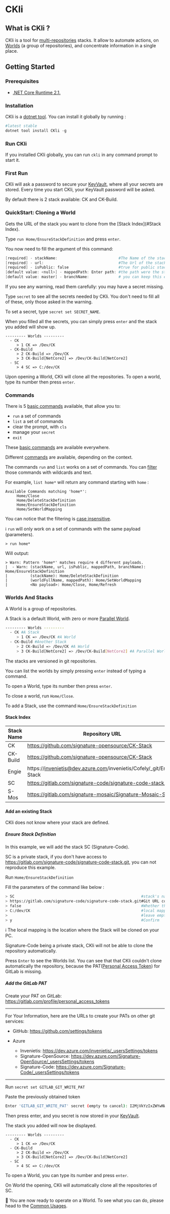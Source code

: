 # CKli

## What is CKli ?

CKli is a tool for <u>multi-repositories</u> stacks. It allow to automate actions, on <u>Worlds</u> (a group of repositories), and concentrate information in a single place.

## Getting Started

### Prerequisites

- [.NET Core Runtime 2.1.](https://dotnet.microsoft.com/)

### Installation

CKli is a [dotnet tool](https://docs.microsoft.com/en-us/dotnet/core/tools/global-tools). You can install it globally by running :

```powershell
#latest stable
dotnet tool install CKli -g
```

### Run CKli

If you installed CKli globally, you can run `ckli` in any command prompt to start it.  

### First Run

CKli will ask a password to secure your [KeyVault](docs/KeyVault.md), where all your secrets are stored. Every time you start CKli, your KeyVault password will be asked.

By default there is 2 stack available: CK and CK-Build.

### QuickStart: Cloning a World

Gets the URL of the stack you want to clone from the [Stack Index](#Stack Index).

Type `run Home/EnsureStackDefinition` and press `enter`.

You now need to fill the argument of this command: 

```powershell
[required] - stackName:							  #The Name of the stack you are cloning
[required] - url:								  #The Url of the stack you are cloning
[required] - isPublic: false					  #true for public stack, false otherwise
[default value: <null>] - mappedPath: Enter path: #the path were the stack will be cloned
[default value: master] - branchName:			  # you can keep this empty
```

If you see any warning, read them carefully: you may have a secret missing.

Type `secret` to see all the secrets needed by CKli. You don't need to fill all of these, only those asked in the warning.

To set a secret, type `secret set SECRET_NAME`.

When you filled all the secrets, you can simply press `enter` and the stack you added will show up. 

```
--------- Worlds ---------
  - CK
     > 1 CK => /Dev/CK
  - CK-Build
     > 2 CK-Build => /Dev/CK
     > 3 CK-Build[NetCore2] => /Dev/CK-Build[NetCore2]
  - SC
     > 4 SC => C:/dev/CK
```

Upon opening a World, CKli will clone all the repositories.
To open a world, type its number then press `enter`.

### Commands

There is 5 <u>basic commands</u> available, that allow you to:

- `run` a set of commands
- `list` a set of commands
- clear the prompt, with `cls`
- manage your `secret`
- `exit`

These <u>basic commands</u> are available everywhere.

Different <u>commands</u> are available, depending on the context.

The commands `run` and `list` works on a set of commands. You can <u>filter</u> those commands with wildcards and text.

For example, `list home*`  will return any command starting with `home` : 

```
Available Commands matching 'home*':
     Home/Close
     Home/DeleteStackDefinition
     Home/EnsureStackDefinition
     Home/SetWorldMapping
```

You can notice that the filtering is <u>case insensitive</u>.

 :information_source: `run` will only work on a set of commands with the same payload (parameters).

`> run home*`

Will output:
```
> Warn: Pattern 'home*' matches require 4 different payloads.
|  - Warn: (stackName, url, isPublic, mappedPath, branchName): Home/EnsureStackDefinition
|          (stackName): Home/DeleteStackDefinition
|          (worldFullName, mappedPath): Home/SetWorldMapping
|          <No payload>: Home/Close, Home/Refresh
```

### Worlds And Stacks

A World is a group of repositories.

A Stack is a default World, with zero or more [Parallel World](docs/ParallelWorlds.md).

```bash
--------- Worlds ---------
  - CK #A Stack
     > 1 CK => /Dev/CK #A World
  - CK-Build #Another Stack
     > 2 CK-Build => /Dev/CK #A World
     > 3 CK-Build[NetCore2] => /Dev/CK-Build[NetCore2] #A Parallel World
```



The stacks are versioned in git repositories.

You can list the worlds by simply pressing `enter` instead of typing a command.

To open a World, type its number then press `enter`.

To close a world, run `Home/Close`.

To add a Stack, use the command `Home/EnsureStackDefinition`  

#### Stack Index

| Stack Name | Repository URL                                               |            |
| ---------- | ------------------------------------------------------------ | ---------- |
| CK         | https://github.com/signature-opensource/CK-Stack             | **Public** |
| CK-Build   | https://github.com/signature-opensource/CK-Stack             | **Public** |
| Engie      | https://invenietis@dev.azure.com/invenietis/Cofely/_git/Engie-Stack | Private    |
| SC         | https://gitlab.com/signature-code/signature-code-stack.git   | Private    |
| S-Mos      | https://gitlab.com/signature-mosaic/Signature-Mosaic-Stack   | Private    |

#### Add an existing Stack

CKli does not know where your stack are defined.  

##### Ensure Stack Definition

In this example, we will add the stack SC (Signature-Code).

SC is a private stack, if you don't have access to https://gitlab.com/signature-code/signature-code-stack.git, you can not reproduce this example.

Run `Home/EnsureStackDefinition`

Fill the parameters of the command like below :
```bash
> SC                                                        #stack's name
> https://gitlab.com/signature-code/signature-code-stack.git#Git URL containing the stack
> false                                                     #Whether the stack is public
> C:/dev/CK                                                 #local mapping
>                                                           #leave empty
> y                                                         #Confirm
```
:information_source: The local mapping is the location where the Stack will be cloned on your PC.

Signature-Code being a private stack, CKli will not be able to clone the repository automatically.

Press `Enter` to see the Worlds list. You can see that that CKli couldn't clone automatically the repository, because the PAT([Personal Access Token](https://docs.gitlab.com/ee/user/profile/personal_access_tokens.html)) for GitLab is missing.

##### Add the GitLab PAT

Create your PAT on GitLab: https://gitlab.com/profile/personal_access_tokens

_____

For Your Information, here are the URLs to create your PATs on other git services:

- GitHub: https://github.com/settings/tokens

- Azure
  - Invenietis: https://dev.azure.com/invenietis/_usersSettings/tokens
  - Signature-OpenSource: https://dev.azure.com/Signature-OpenSource/_usersSettings/tokens
  - Signature-Code: https://dev.azure.com/Signature-Code/_usersSettings/tokens

_____

Run `secret set GITLAB_GIT_WRITE_PAT`

Paste the previously obtained token
``` bash
Enter 'GITLAB_GIT_WRITE_PAT' secret (empty to cancel): I2MjVkYzIxZWYwNWY2YWQ0ZGRmNDdjNWYy
```

Then press enter, and you secret is now stored in your [KeyVault](docs/KeyVault.md).

The stack you added will now be displayed.

```
--------- Worlds ---------
  - CK
     > 1 CK => /Dev/CK
  - CK-Build
     > 2 CK-Build => /Dev/CK
     > 3 CK-Build[NetCore2] => /Dev/CK-Build[NetCore2]
  - SC
     > 4 SC => C:/dev/CK
```

To open a World, you can type its number and press `enter`.

On World the opening, CKli will automatically clone all the repositories of SC.

:tada: You are now ready to operate on a World. To see what you can do, please head to the [Common Usages](docs/Common_Usage.md).